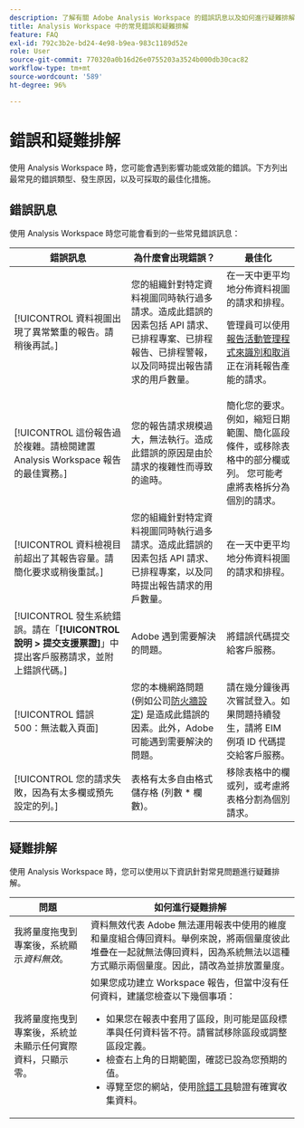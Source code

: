 ```yaml
---
description: 了解有關 Adobe Analysis Workspace 的錯誤訊息以及如何進行疑難排解
title: Analysis Workspace 中的常見錯誤和疑難排解
feature: FAQ
exl-id: 792c3b2e-bd24-4e98-b9ea-983c1189d52e
role: User
source-git-commit: 770320a0b16d26e0755203a3524b000db30cac82
workflow-type: tm+mt
source-wordcount: '589'
ht-degree: 96%

---
```


# 錯誤和疑難排解 

使用 Analysis Workspace 時，您可能會遇到影響功能或效能的錯誤。下方列出最常見的錯誤類型、發生原因，以及可採取的最佳化措施。

## 錯誤訊息

使用 Analysis Workspace 時您可能會看到的一些常見錯誤訊息：

| 錯誤訊息 | 為什麼會出現錯誤？ | 最佳化 |
| --- | --- | --- |
| [!UICONTROL 資料視圖出現了異常繁重的報告。請稍後再試。] | 您的組織針對特定資料視圖同時執行過多請求。造成此錯誤的因素包括 API 請求、已排程專案、已排程報告、已排程警報，以及同時提出報告請求的用戶數量。 | 在一天中更平均地分佈資料視圖的請求和排程。<p>管理員可以使用[報告活動管理程式來識別和取消](/help/reporting-activity-manager/reporting-activity-overview.md)正在消耗報告產能的請求。</p> |
| [!UICONTROL 這份報告過於複雜。請檢閱建置 Analysis Workspace 報告的最佳實務。] | 您的報告請求規模過大，無法執行。造成此錯誤的原因是由於請求的複雜性而導致的逾時。 | 簡化您的要求。例如，縮短日期範圍、簡化區段條件，或移除表格中的部分欄或列。 您可能考慮將表格拆分為個別的請求。 |
| [!UICONTROL 資料檢視目前超出了其報告容量。請簡化要求或稍後重試。] | 您的組織針對特定資料視圖同時執行過多請求。造成此錯誤的因素包括 API 請求、已排程專案，以及同時提出報告請求的用戶數量。 | 在一天中更平均地分佈資料視圖的請求和排程。 |
| [!UICONTROL 發生系統錯誤。請在「**[!UICONTROL 說明 > 提交支援票證]**」中提出客戶服務請求，並附上錯誤代碼。] | Adobe 遇到需要解決的問題。 | 將錯誤代碼提交給客戶服務。 |
| [!UICONTROL 錯誤 500：無法載入頁面] | 您的本機網路問題 (例如公司[防火牆設定](/help/technotes/ip-addresses.md)) 是造成此錯誤的因素。此外，Adobe 可能遇到需要解決的問題。 | 請在幾分鐘後再次嘗試登入。如果問題持續發生，請將 EIM 例項 ID 代碼提交給客戶服務。 |
| [!UICONTROL 您的請求失敗，因為有太多欄或預先設定的列。] | 表格有太多自由格式儲存格 (列數 * 欄數)。 | 移除表格中的欄或列，或考慮將表格分割為個別請求。 |


## 疑難排解

使用 Analysis Workspace 時，您可以使用以下資訊針對常見問題進行疑難排解。

| 問題 | 如何進行疑難排解 |
|---|---|
| 我將量度拖曳到專案後，系統顯示&#x200B;*資料無效*。 | 資料無效代表 Adobe 無法運用報表中使用的維度和量度組合傳回資料。舉例來說，將兩個量度彼此堆疊在一起就無法傳回資料，因為系統無法以這種方式顯示兩個量度。因此，請改為並排放置量度。 |
| 我將量度拖曳到專案後，系統並未顯示任何實際資料，只顯示零。 | 如果您成功建立 Workspace 報告，但當中沒有任何資料，建議您檢查以下幾個事項：<ul><li>如果您在報表中套用了區段，則可能是區段標準與任何資料皆不符。請嘗試移除區段或調整區段定義。</li><li>檢查右上角的日期範圍，確認已設為您預期的值。</li><li>導覽至您的網站，使用[除錯工具](https://experienceleague.adobe.com/docs/debugger/using/experience-cloud-debugger.html)驗證有確實收集資料。</li></ul> |
